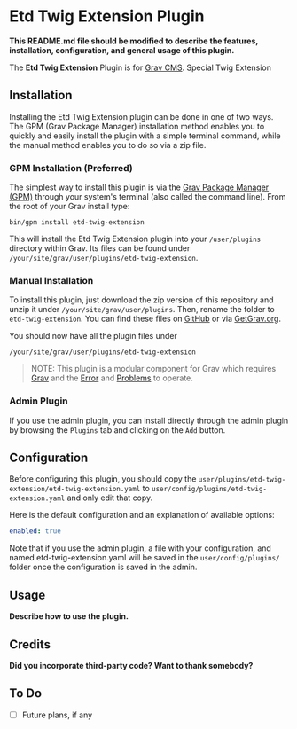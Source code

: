# Etd Twig Extension Plugin

**This README.md file should be modified to describe the features, installation, configuration, and general usage of this plugin.**

The **Etd Twig Extension** Plugin is for [Grav CMS](http://github.com/getgrav/grav). Special Twig Extension

## Installation

Installing the Etd Twig Extension plugin can be done in one of two ways. The GPM (Grav Package Manager) installation method enables you to quickly and easily install the plugin with a simple terminal command, while the manual method enables you to do so via a zip file.

### GPM Installation (Preferred)

The simplest way to install this plugin is via the [Grav Package Manager (GPM)](http://learn.getgrav.org/advanced/grav-gpm) through your system's terminal (also called the command line).  From the root of your Grav install type:

    bin/gpm install etd-twig-extension

This will install the Etd Twig Extension plugin into your `/user/plugins` directory within Grav. Its files can be found under `/your/site/grav/user/plugins/etd-twig-extension`.

### Manual Installation

To install this plugin, just download the zip version of this repository and unzip it under `/your/site/grav/user/plugins`. Then, rename the folder to `etd-twig-extension`. You can find these files on [GitHub](https://github.com/etd-framework/grav-plugin-etd-twig-extension) or via [GetGrav.org](http://getgrav.org/downloads/plugins#extras).

You should now have all the plugin files under

    /your/site/grav/user/plugins/etd-twig-extension
	
> NOTE: This plugin is a modular component for Grav which requires [Grav](http://github.com/getgrav/grav) and the [Error](https://github.com/getgrav/grav-plugin-error) and [Problems](https://github.com/getgrav/grav-plugin-problems) to operate.

### Admin Plugin

If you use the admin plugin, you can install directly through the admin plugin by browsing the `Plugins` tab and clicking on the `Add` button.

## Configuration

Before configuring this plugin, you should copy the `user/plugins/etd-twig-extension/etd-twig-extension.yaml` to `user/config/plugins/etd-twig-extension.yaml` and only edit that copy.

Here is the default configuration and an explanation of available options:

```yaml
enabled: true
```

Note that if you use the admin plugin, a file with your configuration, and named etd-twig-extension.yaml will be saved in the `user/config/plugins/` folder once the configuration is saved in the admin.

## Usage

**Describe how to use the plugin.**

## Credits

**Did you incorporate third-party code? Want to thank somebody?**

## To Do

- [ ] Future plans, if any

